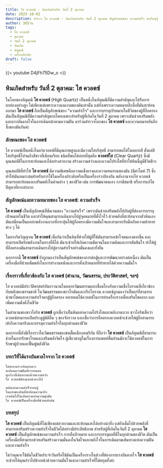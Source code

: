 ```yaml
---
title: ไฮ ควอตซ์ - หินเกิดสำหรับ วันที่ 2 ตุลาคม
date: 2025-10-02
description: สำรวจ ไฮ ควอตซ์ - หินเกิดสำหรับ วันที่ 2 ตุลาคม สัญลักษณ์ของ ความสำเร็จ มาเรียนรู้ความหมายลึกซึ้งของหินพิเศษนี้
author: 365วัน
tags:
  - ไฮ ควอตซ์
  - ตุลาคม
  - วันที่ 2 ตุลาคม
  - หินเกิด
  - อัญมณี
  - เครื่องประดับ
draft: false
---
```


{{< youtube D4jFh75Dw_o >}}

## หินเกิดสำหรับ วันที่ 2 ตุลาคม: ไฮ ควอตซ์

ในโลกของอัญมณี **ไฮ ควอตซ์** (High Quartz) เป็นหนึ่งในอัญมณีที่มีความสำคัญและได้รับการยกย่องอย่างสูง ไม่เพียงแต่เพราะความงดงามของมันเท่านั้น แต่ยังเพราะความหมายลึกซึ้งที่มันสะท้อนออกมา **ไฮ ควอตซ์** ถือเป็นสัญลักษณ์ของ "ความสำเร็จ" และการบรรลุเป้าหมายในชีวิตของผู้ที่ถือครอง มันเป็นอัญมณีที่มีความสำคัญมากโดยเฉพาะสำหรับผู้ที่เกิดในวันที่ 2 ตุลาคม เพราะมันช่วยเสริมพลังและแรงบันดาลใจในการเดินหน้าตามความฝัน มาร่วมสำรวจโลกของ **ไฮ ควอตซ์** และความหมายอันลึกซึ้งของมันกันค่ะ

### ลักษณะของ ไฮ ควอตซ์

ไฮ ควอตซ์เป็นหนึ่งในแร่ควอตซ์ที่มีคุณภาพสูงและมีความใสบริสุทธิ์ สามารถพบได้ในหลายสี ตั้งแต่สีใสบริสุทธิ์ไปจนถึงสีขาวที่เนียนเรียบ ชนิดที่พบได้บ่อยที่สุดคือ **ควอตซ์ใส** (Clear Quartz) ซึ่งมีคุณสมบัติในการสะท้อนแสงได้อย่างสวยงาม สร้างความสว่างและความโปร่งใสที่ทำให้หินนี้ดูมีชีวิตชีวา

คุณสมบัติที่ทำให้ **ไฮ ควอตซ์** มีความพิเศษคือความแข็งแรงและความทนทานของมัน (มีค่าโมห์ 7) ซึ่งทำให้มันเหมาะสมสำหรับการใช้ในเครื่องประดับหรือเป็นเครื่องรางป้องกัน พลังงานจากไฮ ควอตซ์สามารถสะท้อนและเสริมพลังในด้านต่าง ๆ ของชีวิต เช่น การพัฒนาตนเอง การมีสมาธิ หรือการแก้ไขปัญหาที่ยากลำบาก

### สัญลักษณ์และความหมายของ ไฮ ควอตซ์: ความสำเร็จ

**ไฮ ควอตซ์** เป็นสัญลักษณ์ที่ชัดเจนของ "ความสำเร็จ" เพราะมันช่วยเสริมพลังให้กับผู้ที่ต้องการบรรลุเป้าหมายในชีวิต และทำให้คุณสามารถเดินทางไปสู่จุดหมายที่ตั้งใจไว้ ด้วยพลังที่สะท้อนจากตัวหินเอง มันเสมือนเป็นแหล่งพลังงานบวกที่กระตุ้นให้ผู้ถือครองมีความมั่นใจและสามารถรับมือกับความท้าทายต่าง ๆ ได้

ในทางจิตวิญญาณ **ไฮ ควอตซ์** เชื่อกันว่าเป็นหินที่ช่วยให้ผู้ที่ใช้มันสามารถเข้าใจตนเองมากขึ้น และสามารถเปิดรับพลังงานในทางที่ดีได้ มันจะช่วยให้เกิดความชัดเจนในความคิดและการตัดสินใจ ทำให้ผู้ที่ถือครองมันสามารถเดินทางไปสู่ความสำเร็จอย่างมั่นคงและยั่งยืน

นอกจากนี้ **ไฮ ควอตซ์** ยังถูกมองว่าเป็นสัญลักษณ์ของการต่อสู้และการพัฒนาอย่างต่อเนื่อง มันเป็นเครื่องมือที่ช่วยเพิ่มพลังในการทำงานหนักและการตั้งเป้าหมายที่ท้าทายได้ด้วยความมั่นใจ

### เรื่องราวที่เกี่ยวข้องกับ ไฮ ควอตซ์ (ตำนาน, วัฒนธรรม, ประวัติศาสตร์, ฯลฯ)

ไฮ ควอตซ์มีประวัติศาสตร์อันยาวนานในหลายวัฒนธรรมและเชื่อมโยงกับความเชื่อโบราณที่เกี่ยวข้องกับพลังของธรรมชาติ ในวัฒนธรรมของชาวโรมันและกรีกโบราณ ควอตซ์ถูกมองว่าเป็นแร่ที่สามารถนำพาโชคและความสำเร็จมาสู่ผู้ถือครอง หลายคนใช้ควอตซ์ในการทำเครื่องรางเพื่อเสริมโชคลาภ และเพิ่มความมั่งคั่งในชีวิต

ในตำนานของชาวไอริช **ควอตซ์** ถูกเชื่อว่าเป็นหินแห่งความโปร่งใสและพลังงานบวก ชาวไอริชเชื่อว่า ควอตซ์สามารถเปิดประตูสู่มิติอื่น ๆ ของจักรวาล และเชื่อว่าการถือครองควอตซ์จะช่วยให้ผู้ถือสามารถเข้าถึงความจริงและบรรลุความสำเร็จในทุกด้านของชีวิต

นอกจากนี้ยังมีเรื่องราวในวัฒนธรรมของชนพื้นเมืองอเมริกัน ที่ถือว่า **ไฮ ควอตซ์** เป็นอัญมณีที่สามารถช่วยในการรักษาโรคและเสริมพลังจิตใจ ผู้เชี่ยวชาญในเรื่องการแพทย์พื้นบ้านมักจะใช้ควอตซ์ในการรักษาผู้ป่วยและฟื้นฟูพลังชีวิต

### บทกวีที่ได้แรงบันดาลใจจาก ไฮ ควอตซ์

```
ใสสะอาดราวกับแสงดาว  
สะท้อนความฝันที่เรารอคอย  
ทุกก้าวที่เดินทางมาด้วยความหวัง  
ไฮ ควอตซ์ส่องแสงนำทางไป

พลังแห่งความสำเร็จรออยู่  
ในแสงของหินที่สะท้อนความจริง  
เราเดินไปในเส้นทางแห่งความมุ่งมั่น  
ไฮ ควอตซ์เป็นเครื่องมือที่ช่วยผลักดัน
```

### บทสรุป

**ไฮ ควอตซ์** เป็นอัญมณีที่ไม่เพียงแต่สวยงามและสะท้อนแสงได้อย่างน่าทึ่ง แต่ยังเต็มไปด้วยพลังที่สามารถเสริมสร้างความสำเร็จในชีวิตได้อย่างมีประสิทธิภาพ สำหรับผู้ที่เกิดในวันที่ 2 ตุลาคม **ไฮ ควอตซ์** เป็นสัญลักษณ์ของความสำเร็จ การตั้งเป้าหมาย และการบรรลุผลที่ดีในทุกด้านของชีวิต มันเป็นเครื่องมือที่สามารถช่วยเสริมสร้างความมั่นคงในจิตใจและพลังใจในการเดินตามเส้นทางแห่งความฝันและความสำเร็จ

ไม่ว่าคุณจะใช้มันในชีวิตประจำวันหรือใช้มันเป็นเครื่องรางในช่วงที่ต้องการแรงบันดาลใจ **ไฮ ควอตซ์** จะช่วยให้คุณก้าวไปข้างหน้าด้วยความมั่นใจและความสำเร็จที่ไม่หยุดยั้งค่ะ